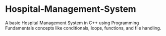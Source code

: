 # Hospital-Management-System
A basic Hospital Management System in C++ using Programming Fundamentals concepts like conditionals, loops, functions, and file handling.
